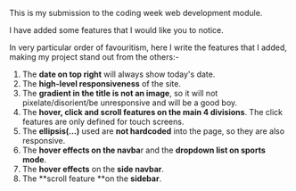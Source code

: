 This is my submission to the coding week web development module.

I have added some features that I would like you to notice.

In very particular order of favouritism, here I write the features that I added, making my project stand out from the others:-

1. The **date on top right** will always show today's date.
2. The **high-level responsiveness** of the site.
3. The **gradient in the title is not an image**, so it will not pixelate/disorient/be unresponsive and will be a good boy.
4. The **hover, click and scroll features on the main 4 divisions**. The click features are only defined for touch screens.
5. The **ellipsis(...)** used are **not hardcoded** into the page, so they are also responsive.
6. The **hover effects on the navba**r and the **dropdown list on sports mode**.
7. The **hover effects** on the **side navbar**.
8. The **scroll feature **on the **sidebar**.

